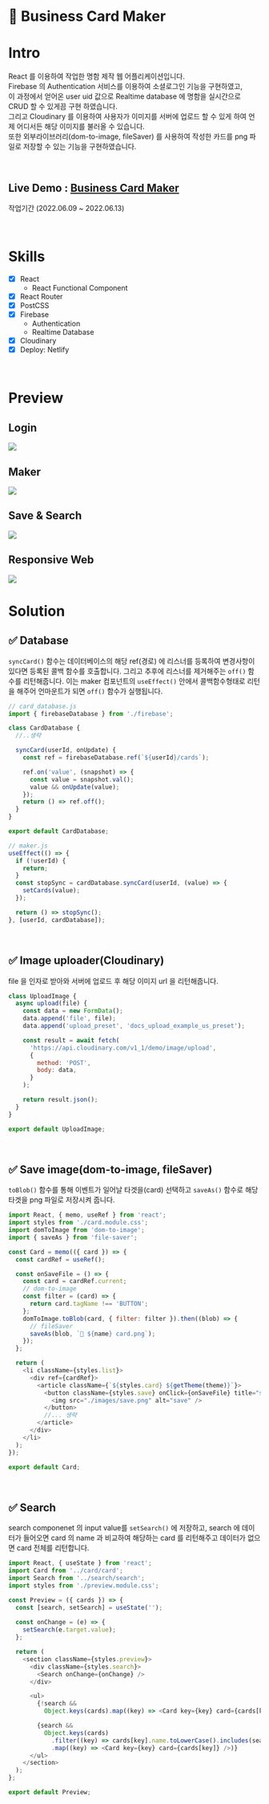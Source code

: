 # 💼 Business Card Maker

# Intro

React 를 이용하여 작업한 명함 제작 웹 어플리케이션입니다.<br>
Firebase 의 Authentication 서비스를 이용하여 소셜로그인 기능을 구현하였고,<br>
이 과정에서 얻어온 user uid 값으로 Realtime database 에 명함을 실시간으로 CRUD 할 수 있게끔 구현 하였습니다.<br>
그리고 Cloudinary 를 이용하여 사용자가 이미지를 서버에 업로드 할 수 있게 하여 언제 어디서든 해당 이미지를 불러올 수 있습니다.<br>
또한 외부라이브러리(dom-to-image, fileSaver) 를 사용하여 작성한 카드를 png 파일로 저장할 수 있는 기능을 구현하였습니다.

<br>

## Live Demo : [Business Card Maker](https://lechhw-business-card-maker.netlify.app)

작업기간 (2022.06.09 ~ 2022.06.13)

<br>

# Skills

- [x] React
  - React Functional Component
- [x] React Router
- [x] PostCSS
- [x] Firebase
  - Authentication
  - Realtime Database
- [x] Cloudinary
- [x] Deploy: Netlify

<br>

# Preview

## Login

<img src="https://user-images.githubusercontent.com/99241230/173326906-760eb6a2-d72f-4009-b8e0-e58bdfcbcdd6.gif">

<br>

## Maker

<img src="https://user-images.githubusercontent.com/99241230/173326710-537b400f-2bce-4a8c-b1fd-6c263425035b.gif">

<br>

## Save & Search

<img src="https://user-images.githubusercontent.com/99241230/173327792-fdb03992-14a9-426d-8331-b3be09afaac0.gif">

<br>

## Responsive Web

<img  src="https://user-images.githubusercontent.com/99241230/173328278-be6daea5-5a5e-42d1-829a-e0db13f635f0.gif">

<br>

# Solution

## ✅ Database
`syncCard()` 함수는 데이터베이스의 해당 ref(경로) 에 리스너를 등록하여 변경사항이 있다면 등록된 콜백 함수를 호출합니다. 그리고 추후에 리스너를 제거해주는 `off()` 함수를 리턴해줍니다.
이는 maker 컴포넌트의 `useEffect()` 안에서 콜백함수형태로 리턴을 해주어 언마운트가 되면 `off()` 함수가 실행됩니다.

```js
// card_database.js
import { firebaseDatabase } from './firebase';

class CardDatabase {
  //..생략

  syncCard(userId, onUpdate) {
    const ref = firebaseDatabase.ref(`${userId}/cards`);

    ref.on('value', (snapshot) => {
      const value = snapshot.val();
      value && onUpdate(value);
    });
    return () => ref.off();
  }
}

export default CardDatabase;

// maker.js
useEffect(() => {
  if (!userId) {
    return;
  }
  const stopSync = cardDatabase.syncCard(userId, (value) => {
    setCards(value);
  });

  return () => stopSync();
}, [userId, cardDatabase]);
```

<br>

## ✅ Image uploader(Cloudinary) 
file 을 인자로 받아와 서버에 업로드 후 해당 이미지 url 을 리턴해줍니다.

```js
class UploadImage {
  async upload(file) {
    const data = new FormData();
    data.append('file', file);
    data.append('upload_preset', 'docs_upload_example_us_preset');

    const result = await fetch(
      'https://api.cloudinary.com/v1_1/demo/image/upload',
      {
        method: 'POST',
        body: data,
      }
    );

    return result.json();
  }
}

export default UploadImage;
```

<br>

## ✅ Save image(dom-to-image, fileSaver) 
`toBlob()` 함수를 통해 이벤트가 일어날 타겟을(card) 선택하고 `saveAs()` 함수로 해당 타겟을 png 파일로 저장시켜 줍니다.

```js
import React, { memo, useRef } from 'react';
import styles from './card.module.css';
import domToImage from 'dom-to-image';
import { saveAs } from 'file-saver';

const Card = memo(({ card }) => {
  const cardRef = useRef();

  const onSaveFile = () => {
    const card = cardRef.current;
    // dom-to-image
    const filter = (card) => {
      return card.tagName !== 'BUTTON';
    };
    domToImage.toBlob(card, { filter: filter }).then((blob) => {
      // fileSaver
      saveAs(blob, `💼 ${name} card.png`);
    });
  };

  return (
    <li className={styles.list}>
      <div ref={cardRef}>
        <article className={`${styles.card} ${getTheme(theme)}`}>
          <button className={styles.save} onClick={onSaveFile} title="save">
            <img src="./images/save.png" alt="save" />
          </button>
          //... 생략
        </article>
      </div>
    </li>
  );
});

export default Card;
```

<br>

## ✅ Search
search componenet 의 input value를 `setSearch()` 에 저장하고, search 에 데이터가 들어오면 card 의 name 과 비교하여 해당하는 card 를 리턴해주고 데이터가 없으면 card 전체를 리턴합니다.

```js
import React, { useState } from 'react';
import Card from '../card/card';
import Search from '../search/search';
import styles from './preview.module.css';

const Preview = ({ cards }) => {
  const [search, setSearch] = useState('');
  
  const onChange = (e) => {
    setSearch(e.target.value);
  };

  return (
    <section className={styles.preview}>
      <div className={styles.search}>
        <Search onChange={onChange} />
      </div>

      <ul>
        {!search &&
          Object.keys(cards).map((key) => <Card key={key} card={cards[key]} />)}

        {search &&
          Object.keys(cards)
            .filter((key) => cards[key].name.toLowerCase().includes(search))
            .map((key) => <Card key={key} card={cards[key]} />)}
      </ul>
    </section>
  );
};

export default Preview;

```
